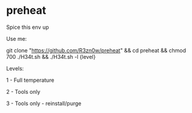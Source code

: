 # preheat

Spice this env up

Use me:

git clone "https://github.com/R3zn0w/preheat" && cd preheat && chmod 700 ./H34t.sh && ./H34t.sh -l {level}

Levels:

1 - Full temperature

2 - Tools only

3 - Tools only - reinstall/purge
